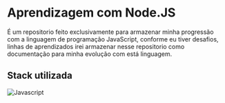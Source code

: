 # Aprendizagem com Node.JS

É um repositorio feito exclusivamente para armazenar minha progressão com a linguagem de programação JavaScript, conforme eu tiver desafios, linhas de aprendizados irei armazenar nesse repositorio como documentação para minha evolução com está linguagem.

## Stack utilizada

![Javascript](https://img.shields.io/badge/JavaScript-F7DF1E?style=for-the-badge&logo=javascript&logoColor=black)&nbsp;
